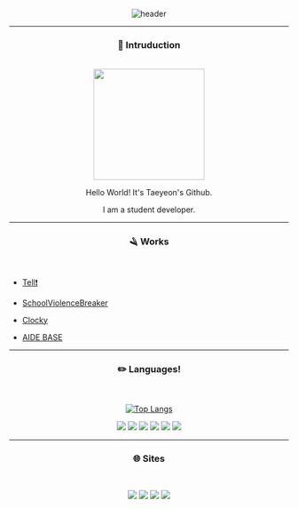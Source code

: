 <div align=center>
  
![header](https://capsule-render.vercel.app/api?type=soft&color=334499&fontColor=FFFFFF&height=300&section=header&text=📚%20Error0918%20📚&desc=정태연%20(jtaeyeon05)&fontSize=60)

---

### 👋 Intruduction
<br>

<img src="https://avatars.githubusercontent.com/u/113190558?v=4" width=200 height=200/>

Hello World! It's Taeyeon's Github.

I am a student developer.

<hr>

### 🪒 Works
<br>

<div align=left>

- [Tell❗️](https://github.com/error0918/Tell)

- [SchoolViolenceBreaker](https://github.com/error0918/SchoolViolenceBreaker)

- [Clocky](https://github.com/error0918/Clocky)

- [AIDE BASE](https://github.com/error0918/AIDE-Base)

</div>


<hr>

### ✏️ Languages!
<br>
  
[![Top Langs](https://github-readme-stats.vercel.app/api/top-langs/?username=error0918&langs_count=8)](https://github.com/error0918/github-readme-stats)

<img src="https://img.shields.io/badge/Kotlin-7F52FF?style=flat&logo=Kotlin&logoColor=white"/>
<img src="https://img.shields.io/badge/Java-C74634?style=flat&logo=Oracle&logoColor=white"/>
<img src="https://img.shields.io/badge/JavaScript-F7DF1E?style=flat&logo=JavaScript&logoColor=black"/>
<img src="https://img.shields.io/badge/Python-306897?style=flat&logo=Python&logoColor=white"/>
<img src="https://img.shields.io/badge/C%20Sharp-A179DC?style=flat&logo=CSharp&logoColor=white"/>
<img src="https://img.shields.io/badge/HTML-E44D26?style=flat&logo=HTML5&logoColor=white"/>

<hr>

### 🌐 Sites
<br>

<a href="https://error0918.github.io/"><img src="https://img.shields.io/badge/Homepage-334499?style=flat&logo=FirefoxBrowser&logoColor=white"/></a>
<a href="https://open.kakao.com/me/error"><img src="https://img.shields.io/badge/KakaoTalk-FAE100?style=flat&logo=KakaoTalk&logoColor=black"/></a>
<a href="https://instagram.com/jtaeyeon05/"><img src="https://img.shields.io/badge/Instagram-E4405F?style=flat&logo=Instagram&logoColor=white"/></a>
<a href="https://instagram.com/crazy._.taeyeon/"><img src="https://img.shields.io/badge/Instagram%20(sub)-E4405F?style=flat&logo=Instagram&logoColor=white"/></a>

</div>
